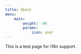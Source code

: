 ```yaml
---
title: About
menu:
    main: 
        weight: -90
        params:
            icon: user
---
```


This is a test page for i18n support.